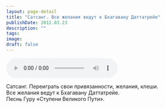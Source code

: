 ```yaml
---
layout: page-detail
title: "Сатсанг. Все желания ведут к Бхагавану Даттатрейе"
publishDate: 2012.03.23
description: ""
tags:
image:
draft: false
---
```


<audio title="2012.03.23 - Сатсанг. Все желания ведут к Бхагавану Даттатрейе.mp3" src="https://filer-api.advayta.org/v1.0/public/files/75737" controls=""></audio>

 Сатсанг. Переиграть свои привязанности, желания, клеши.  
 Все желания ведут к Бхагавану Даттатрейе.   
 Песнь Гуру «Ступени Великого Пути».  

  
